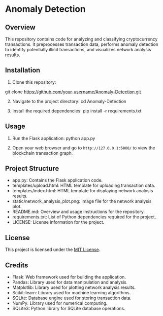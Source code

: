 # Anomaly Detection

## Overview
This repository contains code for analyzing and classifying cryptocurrency transactions. It preprocesses transaction data, performs anomaly detection to identify potentially illicit transactions, and visualizes network analysis results.

## Installation
1. Clone this repository:

git clone https://github.com/your-username/Anomaly-Detection.git


2. Navigate to the project directory:
cd Anomaly-Detection

3. Install the required dependencies:
pip install -r requirements.txt

## Usage
1. Run the Flask application:
python app.py

2. Open your web browser and go to `http://127.0.0.1:5000/` to view the blockchain transaction graph.

## Project Structure
- app.py: Contains the Flask application code.
- templates/upload.html: HTML template for uploading transaction data.
- templates/index.html: HTML template for displaying network analysis results.
- static/network_analysis_plot.png: Image file for the network analysis plot.
- README.md: Overview and usage instructions for the repository.
- requirements.txt: List of Python dependencies required for the project.
- LICENSE: License information for the project.

## License
This project is licensed under the [MIT License](LICENSE).

## Credits
- Flask: Web framework used for building the application.
- Pandas: Library used for data manipulation and analysis.
- Matplotlib: Library used for plotting network analysis results.
- Scikit-learn: Library used for machine learning algorithms.
- SQLite: Database engine used for storing transaction data.
- NumPy: Library used for numerical computing.
- SQLite3: Python library for SQLite database operations.
